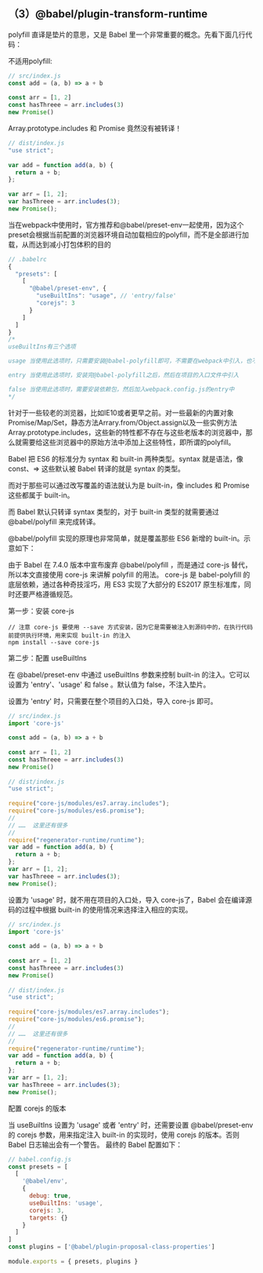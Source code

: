 ## （3）@babel/plugin-transform-runtime

polyfill 直译是垫片的意思，又是 Babel 里一个非常重要的概念。先看下面几行代码：

不适用polyfill:
```js
// src/index.js
const add = (a, b) => a + b
 
const arr = [1, 2]
const hasThreee = arr.includes(3)
new Promise()
```
Array.prototype.includes 和 Promise 竟然没有被转译！
```js
// dist/index.js
"use strict";
 
var add = function add(a, b) {
  return a + b;
};
 
var arr = [1, 2];
var hasThreee = arr.includes(3);
new Promise();
```
当在webpack中使用时，官方推荐和@babel/preset-env一起使用，因为这个preset会根据当前配置的浏览器环境自动加载相应的polyfill，而不是全部进行加载，从而达到减小打包体积的目的
```js
// .babelrc
{
  "presets": [
    [
      "@babel/preset-env", {
        "useBuiltIns": "usage", // 'entry/false'
        "corejs": 3
      }
    ]
  ]
}
/*
useBuiltIns有三个选项

usage 当使用此选项时，只需要安装@babel-polyfill即可，不需要在webpack中引入，也不需要在入口文件中引入(require/import)

entry 当使用此选项时，安装完@babel-polyfill之后，然后在项目的入口文件中引入

false 当使用此选项时，需要安装依赖包，然后加入webpack.config.js的entry中
*/
```

针对于一些较老的浏览器，比如IE10或者更早之前。对一些最新的内置对象Promise/Map/Set，静态方法Arrary.from/Object.assign以及一些实例方法Array.prototype.includes，这些新的特性都不存在与这些老版本的浏览器中，那么就需要给这些浏览器中的原始方法中添加上这些特性，即所谓的polyfill。

Babel 把 ES6 的标准分为 syntax 和 built-in 两种类型。syntax 就是语法，像 const、=> 这些默认被 Babel 转译的就是 syntax 的类型。

而对于那些可以通过改写覆盖的语法就认为是 built-in，像 includes 和 Promise 这些都属于 built-in。

而 Babel 默认只转译 syntax 类型的，对于 built-in 类型的就需要通过 @babel/polyfill 来完成转译。

@babel/polyfill 实现的原理也非常简单，就是覆盖那些 ES6 新增的 built-in。示意如下：


由于 Babel 在 7.4.0 版本中宣布废弃 @babel/polyfill ，而是通过 core-js 替代，所以本文直接使用 core-js 来讲解 polyfill 的用法。
core-js 是 babel-polyfill 的底层依赖，通过各种奇技淫巧，用 ES3 实现了大部分的 ES2017 原生标准库，同时还要严格遵循规范。

第一步：安装 core-js
```
// 注意 core-js 要使用 --save 方式安装，因为它是需要被注入到源码中的，在执行代码前提供执行环境，用来实现 built-in 的注入
npm install --save core-js
```

第二步：配置 useBuiltIns

在 @babel/preset-env 中通过 useBuiltIns 参数来控制 built-in 的注入。它可以设置为 'entry'、'usage' 和 false 。默认值为 false，不注入垫片。

设置为 'entry' 时，只需要在整个项目的入口处，导入 core-js 即可。
```js
// src/index.js
import 'core-js'
 
const add = (a, b) => a + b
 
const arr = [1, 2]
const hasThreee = arr.includes(3)
new Promise()
 
// dist/index.js
"use strict";
 
require("core-js/modules/es7.array.includes");
require("core-js/modules/es6.promise");
//
// ……  这里还有很多
//
require("regenerator-runtime/runtime");
var add = function add(a, b) {
  return a + b;
};
var arr = [1, 2];
var hasThreee = arr.includes(3);
new Promise();
```

设置为 'usage' 时，就不用在项目的入口处，导入 core-js了，Babel 会在编译源码的过程中根据 built-in 的使用情况来选择注入相应的实现。
```js
// src/index.js
import 'core-js'
 
const add = (a, b) => a + b
 
const arr = [1, 2]
const hasThreee = arr.includes(3)
new Promise()
 
// dist/index.js
"use strict";
 
require("core-js/modules/es7.array.includes");
require("core-js/modules/es6.promise");
//
// ……  这里还有很多
//
require("regenerator-runtime/runtime");
var add = function add(a, b) {
  return a + b;
};
var arr = [1, 2];
var hasThreee = arr.includes(3);
new Promise();
```

配置 corejs 的版本

当 useBuiltIns 设置为 'usage' 或者 'entry' 时，还需要设置 @babel/preset-env 的 corejs 参数，用来指定注入 built-in 的实现时，使用 corejs 的版本。否则 Babel 日志输出会有一个警告。
最终的 Babel 配置如下：
```js
// babel.config.js
const presets = [
  [
    '@babel/env',
    {
      debug: true,
      useBuiltIns: 'usage',
      corejs: 3,
      targets: {}
    }
  ]
]
const plugins = ['@babel/plugin-proposal-class-properties']
 
module.exports = { presets, plugins }
```

